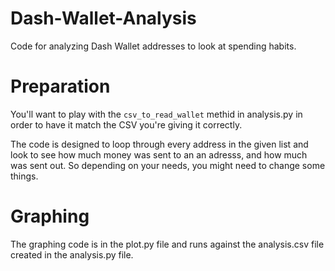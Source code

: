 # Dash-Wallet-Analysis
Code for analyzing Dash Wallet addresses to look at spending habits.

# Preparation
You'll want to play with the `csv_to_read_wallet` methid in analysis.py in order to have it match the CSV you're giving it correctly.

The code is designed to loop through every address in the given list and look to see how much money was sent to an an adresss, and how much was sent out. So depending on your needs, you might need to change some things.

# Graphing
The graphing code is in the plot.py file and runs against the analysis.csv file created in the analysis.py file.

